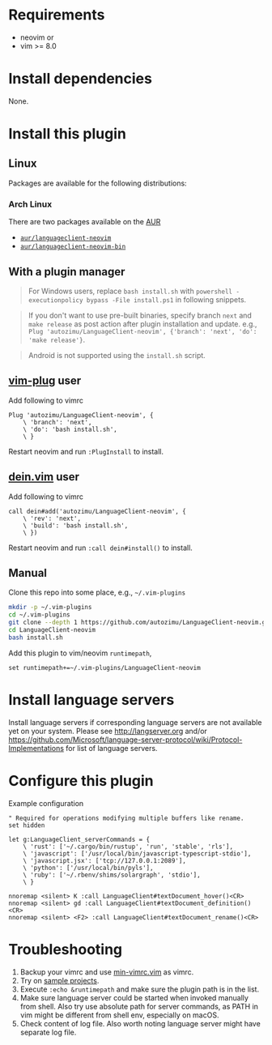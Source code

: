 # Requirements
- neovim or
- vim >= 8.0

# Install dependencies

None.

# Install this plugin

## Linux

Packages are available for the following distributions:

### Arch Linux

There are two packages available on the [AUR][archlinux/aur]

- [`aur/languageclient-neovim`][archlinux/install/aur]
- [`aur/languageclient-neovim-bin`][archlinux/install/aur-bin]

[archlinux/aur]: https://wiki.archlinux.org/index.php/Arch_User_Repository
[archlinux/install/aur]: https://aur.archlinux.org/packages/languageclient-neovim
[archlinux/install/aur-bin]: https://aur.archlinux.org/packages/languageclient-neovim-bin


## With a plugin manager

> For Windows users, replace `bash install.sh` with `powershell -executionpolicy bypass -File install.ps1` in following
> snippets.

> If you don't want to use pre-built binaries, specify branch `next` and `make
> release` as post action after plugin installation and update. e.g., `Plug
> 'autozimu/LanguageClient-neovim', {'branch': 'next', 'do': 'make release'}`.

> Android is not supported using the `install.sh` script.

## [vim-plug](https://github.com/junegunn/vim-plug) user
Add following to vimrc
```vim
Plug 'autozimu/LanguageClient-neovim', {
    \ 'branch': 'next',
    \ 'do': 'bash install.sh',
    \ }
```

Restart neovim and run `:PlugInstall` to install.

## [dein.vim](https://github.com/Shougo/dein.vim) user
Add following to vimrc
```vim
call dein#add('autozimu/LanguageClient-neovim', {
    \ 'rev': 'next',
    \ 'build': 'bash install.sh',
    \ })
```

Restart neovim and run `:call dein#install()` to install.

## Manual
Clone this repo into some place, e.g., `~/.vim-plugins`
```sh
mkdir -p ~/.vim-plugins
cd ~/.vim-plugins
git clone --depth 1 https://github.com/autozimu/LanguageClient-neovim.git
cd LanguageClient-neovim
bash install.sh
```

Add this plugin to vim/neovim `runtimepath`,
```vim
set runtimepath+=~/.vim-plugins/LanguageClient-neovim
```

# Install language servers
Install language servers if corresponding language servers are not available
yet on your system. Please see <http://langserver.org> and/or
<https://github.com/Microsoft/language-server-protocol/wiki/Protocol-Implementations>
for list of language servers.

# Configure this plugin
Example configuration
```vim
" Required for operations modifying multiple buffers like rename.
set hidden

let g:LanguageClient_serverCommands = {
    \ 'rust': ['~/.cargo/bin/rustup', 'run', 'stable', 'rls'],
    \ 'javascript': ['/usr/local/bin/javascript-typescript-stdio'],
    \ 'javascript.jsx': ['tcp://127.0.0.1:2089'],
    \ 'python': ['/usr/local/bin/pyls'],
    \ 'ruby': ['~/.rbenv/shims/solargraph', 'stdio'],
    \ }

nnoremap <silent> K :call LanguageClient#textDocument_hover()<CR>
nnoremap <silent> gd :call LanguageClient#textDocument_definition()<CR>
nnoremap <silent> <F2> :call LanguageClient#textDocument_rename()<CR>
```

# Troubleshooting

1. Backup your vimrc and use [min-vimrc.vim](min-vimrc.vim) as vimrc.
1. Try on [sample projects](tests/data).
1. Execute `:echo &runtimepath` and make sure the plugin path is in the list.
1. Make sure language server could be started when invoked manually from shell.
 Also try use absolute path for server commands, as PATH in vim might be different from shell env, especially on macOS.
1. Check content of log file. Also worth noting language server might have
   separate log file.
